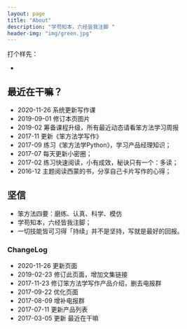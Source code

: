 ```yaml
---
layout: page
title: "About"
description: "学苟知本，六经皆我注脚 "
header-img: "img/green.jpg"
---
```



打个样先：


- 


## 最近在干嘛？



- 2020-11-26 系统更新写作课
- 2019-09-01 修订本页图片
- 2019-02 筹备课程升级，所有最近动态请看笨方法学习周报
- 2017-11 更新《笨方法学写作》
- 2017-09 练习《笨方法学Python》，学习产品经理知识；
- 2017-07 每天更新小密圈；
- 2017-02 练习快速阅读，小有成效，秘诀只有一个：多读；
- 2016-12 主题阅读西蒙的书，分享自己卡片写作的心得；


## 坚信

- 笨方法四要：磨练、认真、科学、模仿
- 学苟知本，六经皆我注脚；
- 一切技能皆可习得「持续」并不是坚持，写就是最好的回报。




### ChangeLog


- 2020-11-26 更新页面
- 2019-02-23 修订此页面，增加文集链接
- 2017-11-23 修订笨方法学写作产品介绍，删去电报群
- 2017-09-22 优化页面
- 2017-08-09 增补电报群
- 2017-07-11 更新产品列表
- 2017-03-05 更新 最近在干嘛

